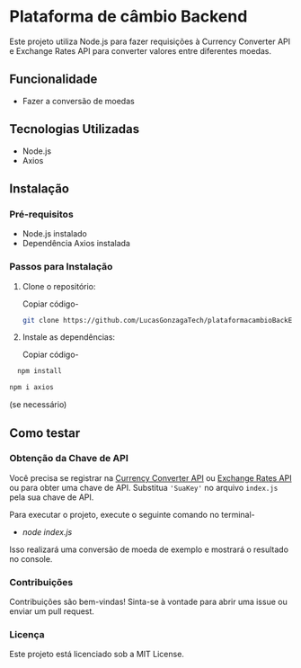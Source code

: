# Plataforma de câmbio Backend

Este projeto utiliza Node.js para fazer requisições à Currency Converter API e Exchange Rates API para converter valores entre diferentes moedas.


## Funcionalidade
- Fazer a conversão de moedas


## Tecnologias Utilizadas

- Node.js
- Axios

## Instalação
### Pré-requisitos

- Node.js instalado
- Dependência Axios instalada


### Passos para Instalação
1. Clone o repositório:
   
     Copiar código-
      ```bash
      git clone https://github.com/LucasGonzagaTech/plataformacambioBackEnd
      ```
   
3. Instale as dependências:
   
    Copiar código-

 ```bash
   npm install
   ```
   ```bash
   npm i axios
   ```
   (se necessário)


## Como testar
### Obtenção da Chave de API

Você precisa se registrar na [Currency Converter API](https://www.currencyconverterapi.com/) ou [Exchange Rates API](https://exchangeratesapi.io/) ou para obter uma chave de API. Substitua `'SuaKey'` no arquivo `index.js` pela sua chave de API.

Para executar o projeto, execute o seguinte comando no terminal-
   - *node index.js*
     
Isso realizará uma conversão de moeda de exemplo e mostrará o resultado no console.


### Contribuições
Contribuições são bem-vindas! Sinta-se à vontade para abrir uma issue ou enviar um pull request.

### Licença
Este projeto está licenciado sob a MIT License.
